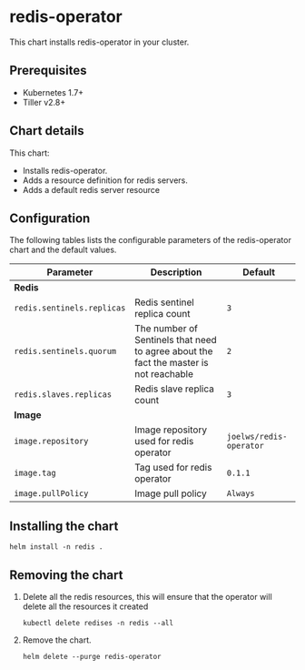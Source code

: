 # redis-operator

This chart installs redis-operator in your cluster.

## Prerequisites

* Kubernetes 1.7+
* Tiller v2.8+

## Chart details

This chart:
* Installs redis-operator.
* Adds a resource definition for redis servers.
* Adds a default redis server resource

## Configuration

The following tables lists the configurable parameters of the redis-operator chart and the default values.

| Parameter                  | Description                        | Default                 |
| -----------------------    | ---------------------------------- | ----------------------- |
| **Redis** |
| `redis.sentinels.replicas`     | Redis sentinel replica count | `3` |
| `redis.sentinels.quorum`       | The number of Sentinels that need to agree about the fact the master is not reachable | `2` |
| `redis.slaves.replicas`  | Redis slave replica count | `3` |
| **Image** |
| `image.repository` | Image repository used for redis operator | `joelws/redis-operator` |
| `image.tag` | Tag used for redis operator | `0.1.1` |
| `image.pullPolicy` | Image pull policy | `Always` |

## Installing the chart

```
helm install -n redis .
```

## Removing the chart

1. Delete all the redis resources, this will ensure that the operator will delete all the resources it created
    ```
    kubectl delete redises -n redis --all
    ```
2. Remove the chart.
    ```
    helm delete --purge redis-operator
    ```